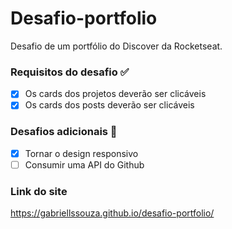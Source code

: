 # Desafio-portfolio
Desafio de um portfólio do Discover da Rocketseat. 


### Requisitos do desafio :white_check_mark:
- [x] Os cards dos projetos deverão ser clicáveis
- [x] Os cards dos posts deverão ser clicáveis

### Desafios adicionais :rocket:
- [x] Tornar o design responsivo 
- [ ] Consumir uma API do Github

### Link do site
https://gabriellssouza.github.io/desafio-portfolio/
